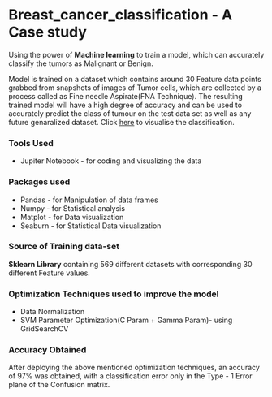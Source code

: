 # Breast_cancer_classification  - A Case study
Using the power of **Machine learning** to train a model, which can accurately classify the tumors as Malignant or Benign.

Model is trained on a dataset which contains around 30 Feature data points grabbed from snapshots of images of Tumor cells, which are collected by a process called as Fine needle Aspirate(FNA Technique). The resulting trained model will have a high degree of accuracy and can be used to accurately predict the class of tumour on the test data set as well as any future genaralized dataset. Click [here](https://github.com/vaishak47/breast_cancer_classifier/blob/master/Cancer_Classification.ipynb) to visualise the classification.

### Tools Used
* Jupiter Notebook - for coding and visualizing the data

### Packages used
* Pandas - for Manipulation of data frames
* Numpy - for Statistical analysis
* Matplot - for Data visualization
* Seaburn - for Statistical Data visualization

### Source of Training data-set
**Sklearn Library** containing 569 different datasets with corresponding 30 different Feature values.

### Optimization Techniques used to improve the model
* Data Normalization
* SVM Parameter Optimization(C Param + Gamma Param)- using GridSearchCV

### Accuracy Obtained
After deploying the above mentioned optimization techniques, an accuracy of 97% was obtained, with a classification error only in the Type - 1 Error plane of the Confusion matrix.
